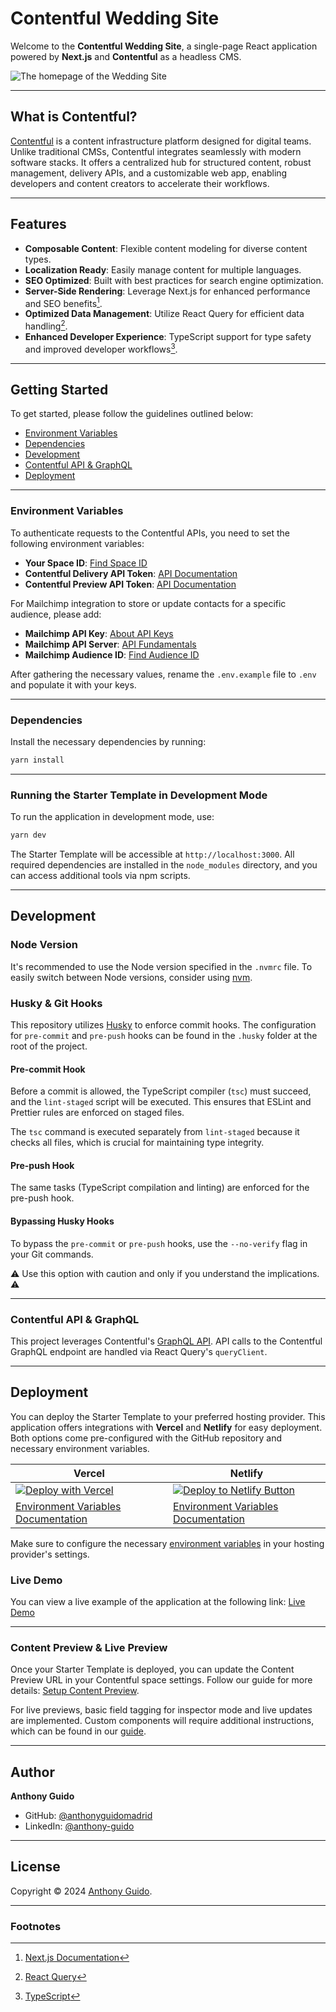 # Contentful Wedding Site

Welcome to the **Contentful Wedding Site**, a single-page React application powered by **Next.js** and **Contentful** as a headless CMS.

![The homepage of the Wedding Site](/public/images/wedding-site-template.jpg 'The homepage of the Wedding Site')

---

## What is Contentful?

[Contentful](https://www.contentful.com/) is a content infrastructure platform designed for digital teams. Unlike traditional CMSs, Contentful integrates seamlessly with modern software stacks. It offers a centralized hub for structured content, robust management, delivery APIs, and a customizable web app, enabling developers and content creators to accelerate their workflows.

---

## Features

- **Composable Content**: Flexible content modeling for diverse content types.
- **Localization Ready**: Easily manage content for multiple languages.
- **SEO Optimized**: Built with best practices for search engine optimization.
- **Server-Side Rendering**: Leverage Next.js for enhanced performance and SEO benefits[^1].
- **Optimized Data Management**: Utilize React Query for efficient data handling[^2].
- **Enhanced Developer Experience**: TypeScript support for type safety and improved developer workflows[^3].

---

## Getting Started

To get started, please follow the guidelines outlined below:

- [Environment Variables](#environment-variables)
- [Dependencies](#dependencies)
- [Development](#development)
- [Contentful API & GraphQL](#contentful-api--graphql)
- [Deployment](#deployment)

---

### Environment Variables

To authenticate requests to the Contentful APIs, you need to set the following environment variables:

- **Your Space ID**: [Find Space ID](https://www.contentful.com/help/find-space-id/)
- **Contentful Delivery API Token**: [API Documentation](https://www.contentful.com/developers/docs/references/content-delivery-api/)
- **Contentful Preview API Token**: [API Documentation](https://www.contentful.com/developers/docs/references/content-preview-api/)

For Mailchimp integration to store or update contacts for a specific audience, please add:

- **Mailchimp API Key**: [About API Keys](https://mailchimp.com/help/about-api-keys/)
- **Mailchimp API Server**: [API Fundamentals](https://mailchimp.com/developer/marketing/docs/fundamentals/)
- **Mailchimp Audience ID**: [Find Audience ID](https://mailchimp.com/help/find-audience-id/)

After gathering the necessary values, rename the `.env.example` file to `.env` and populate it with your keys.

---

### Dependencies

Install the necessary dependencies by running:

```bash
yarn install
```

---

### Running the Starter Template in Development Mode

To run the application in development mode, use:

```bash
yarn dev
```

The Starter Template will be accessible at `http://localhost:3000`. All required dependencies are installed in the `node_modules` directory, and you can access additional tools via npm scripts.

---

## Development

### Node Version

It's recommended to use the Node version specified in the `.nvmrc` file. To easily switch between Node versions, consider using [nvm](https://github.com/nvm-sh/nvm).

### Husky & Git Hooks

This repository utilizes [Husky](https://github.com/typicode/husky) to enforce commit hooks. The configuration for `pre-commit` and `pre-push` hooks can be found in the `.husky` folder at the root of the project.

#### Pre-commit Hook

Before a commit is allowed, the TypeScript compiler (`tsc`) must succeed, and the `lint-staged` script will be executed. This ensures that ESLint and Prettier rules are enforced on staged files. 

The `tsc` command is executed separately from `lint-staged` because it checks all files, which is crucial for maintaining type integrity.

#### Pre-push Hook

The same tasks (TypeScript compilation and linting) are enforced for the pre-push hook.

#### Bypassing Husky Hooks

To bypass the `pre-commit` or `pre-push` hooks, use the `--no-verify` flag in your Git commands. 

⚠️ Use this option with caution and only if you understand the implications. ⚠️

---

### Contentful API & GraphQL

This project leverages Contentful's [GraphQL API](https://www.contentful.com/developers/docs/references/graphql/). API calls to the Contentful GraphQL endpoint are handled via React Query's `queryClient`.

---

## Deployment

You can deploy the Starter Template to your preferred hosting provider. This application offers integrations with **Vercel** and **Netlify** for easy deployment. Both options come pre-configured with the GitHub repository and necessary environment variables.

| Vercel                                                                                                                                                                                                                                                                                                                                                                                                                                                                                     | Netlify                                                                                                                                                                                                                                                                                                                                           |
| ------------------------------------------------------------------------------------------------------------------------------------------------------------------------------------------------------------------------------------------------------------------------------------------------------------------------------------------------------------------------------------------------------------------------------------------------------------------------------------------ | ------------------------------------------------------------------------------------------------------------------------------------------------------------------------------------------------------------------------------------------------------------------------------------------------------------------------------------------------- |
| [![Deploy with Vercel](https://vercel.com/button)](https://vercel.com/new/clone?repository-url=https%3A%2F%2Fgithub.com%2Fcontentful%2Ftemplate-marketing-webapp-nextjs&env=CONTENTFUL_SPACE_ID,CONTENTFUL_ACCESS_TOKEN,CONTENTFUL_PREVIEW_ACCESS_TOKEN&envDescription=API%20Keys%20needed%20for%20the%20application&envLink=https%3A%2F%2Fgithub.com%2Fcontentful%2Ftemplate-marketing-webapp-nextjs%23environment-variables) | [![Deploy to Netlify Button](https://www.netlify.com/img/deploy/button.svg)](https://app.netlify.com/start/deploy?repository=https%3A%2F%2Fgithub.com%2Fcontentful%2Ftemplate-marketing-webapp-nextjs#CONTENTFUL_SPACE_ID=&CONTENTFUL_ACCESS_TOKEN=&CONTENTFUL_PREVIEW_ACCESS_TOKEN=) |
| [Environment Variables Documentation](https://vercel.com/docs/concepts/projects/environment-variables)                                                                                                                                                                                                                                                                                                                                                                                              | [Environment Variables Documentation](https://docs.netlify.com/environment-variables/overview/)                                                                                                                                                                                                                                                            |

Make sure to configure the necessary [environment variables](#environment-variables) in your hosting provider's settings.

### Live Demo

You can view a live example of the application at the following link: [Live Demo](https://wedding-site-template.vercel.app/)


---

### Content Preview & Live Preview

Once your Starter Template is deployed, you can update the Content Preview URL in your Contentful space settings. Follow our guide for more details: [Setup Content Preview](https://www.contentful.com/help/setup-content-preview/?utm_source=github.com-preview-guide&utm_medium=referral&utm_campaign=template-marketing-webapp-nextjs).

For live previews, basic field tagging for inspector mode and live updates are implemented. Custom components will require additional instructions, which can be found in our [guide](https://www.contentful.com/developers/docs/tutorials/general/live-preview/).

---

## Author

**Anthony Guido**

- GitHub: [@anthonyguidomadrid](https://github.com/anthonyguidomadrid/)
- LinkedIn: [@anthony-guido](https://www.linkedin.com/in/anthony-guido/)

---

## License

Copyright © 2024 [Anthony Guido](https://github.com/anthonyguidomadrid/).

---

### Footnotes
[^1]: [Next.js Documentation](https://nextjs.org/docs/getting-started)  
[^2]: [React Query](https://tanstack.com/query/v4/docs/overview)  
[^3]: [TypeScript](https://www.typescriptlang.org/) 
